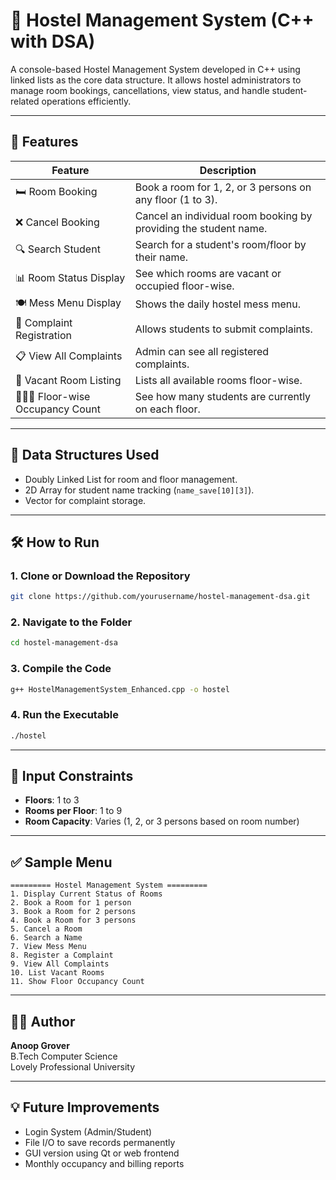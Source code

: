 
# 🏨 Hostel Management System (C++ with DSA)

A console-based Hostel Management System developed in C++ using linked lists as the core data structure. It allows hostel administrators to manage room bookings, cancellations, view status, and handle student-related operations efficiently.

---

## 📌 Features

| Feature                         | Description |
|----------------------------------|-------------|
| 🛏️ Room Booking                | Book a room for 1, 2, or 3 persons on any floor (1 to 3). |
| ❌ Cancel Booking              | Cancel an individual room booking by providing the student name. |
| 🔍 Search Student             | Search for a student's room/floor by their name. |
| 📊 Room Status Display         | See which rooms are vacant or occupied floor-wise. |
| 🍽️ Mess Menu Display          | Shows the daily hostel mess menu. |
| 📝 Complaint Registration      | Allows students to submit complaints. |
| 📋 View All Complaints         | Admin can see all registered complaints. |
| 🧾 Vacant Room Listing         | Lists all available rooms floor-wise. |
| 🧑‍🤝‍🧑 Floor-wise Occupancy Count | See how many students are currently on each floor. |

---

## 🧠 Data Structures Used

- Doubly Linked List for room and floor management.  
- 2D Array for student name tracking (`name_save[10][3]`).  
- Vector for complaint storage.

---

## 🛠️ How to Run

### 1. Clone or Download the Repository
```bash
git clone https://github.com/yourusername/hostel-management-dsa.git
```

### 2. Navigate to the Folder
```bash
cd hostel-management-dsa
```

### 3. Compile the Code
```bash
g++ HostelManagementSystem_Enhanced.cpp -o hostel
```

### 4. Run the Executable
```bash
./hostel
```

---

## 🔐 Input Constraints

- **Floors**: 1 to 3  
- **Rooms per Floor**: 1 to 9  
- **Room Capacity**: Varies (1, 2, or 3 persons based on room number)

---

## ✅ Sample Menu

```text
========= Hostel Management System =========
1. Display Current Status of Rooms
2. Book a Room for 1 person
3. Book a Room for 2 persons
4. Book a Room for 3 persons
5. Cancel a Room
6. Search a Name
7. View Mess Menu
8. Register a Complaint
9. View All Complaints
10. List Vacant Rooms
11. Show Floor Occupancy Count
```

---

## 🧑‍💻 Author

**Anoop Grover**  
B.Tech Computer Science  
Lovely Professional University

---

## 💡 Future Improvements

- Login System (Admin/Student)  
- File I/O to save records permanently  
- GUI version using Qt or web frontend  
- Monthly occupancy and billing reports  

